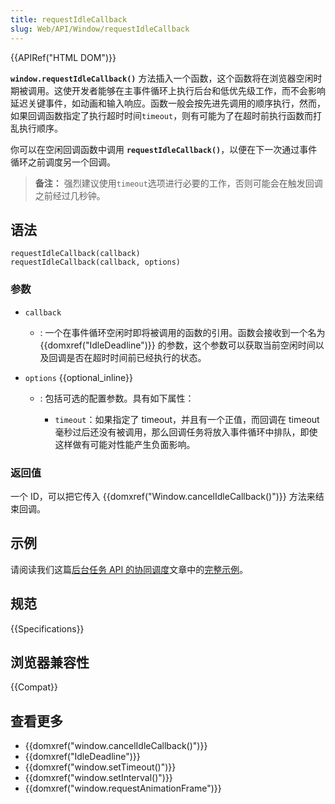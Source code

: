 ```yaml
---
title: requestIdleCallback
slug: Web/API/Window/requestIdleCallback
---
```


{{APIRef("HTML DOM")}}

**`window.requestIdleCallback()`** 方法插入一个函数，这个函数将在浏览器空闲时期被调用。这使开发者能够在主事件循环上执行后台和低优先级工作，而不会影响延迟关键事件，如动画和输入响应。函数一般会按先进先调用的顺序执行，然而，如果回调函数指定了执行超时时间`timeout`，则有可能为了在超时前执行函数而打乱执行顺序。

你可以在空闲回调函数中调用 **`requestIdleCallback()`**，以便在下一次通过事件循环之前调度另一个回调。

> **备注：** 强烈建议使用`timeout`选项进行必要的工作，否则可能会在触发回调之前经过几秒钟。

## 语法

```js-nolint
requestIdleCallback(callback)
requestIdleCallback(callback, options)
```

### 参数

- `callback`
  - : 一个在事件循环空闲时即将被调用的函数的引用。函数会接收到一个名为 {{domxref("IdleDeadline")}} 的参数，这个参数可以获取当前空闲时间以及回调是否在超时时间前已经执行的状态。
- `options` {{optional_inline}}

  - : 包括可选的配置参数。具有如下属性：

    - `timeout`：如果指定了 timeout，并且有一个正值，而回调在 timeout 毫秒过后还没有被调用，那么回调任务将放入事件循环中排队，即使这样做有可能对性能产生负面影响。

### 返回值

一个 ID，可以把它传入 {{domxref("Window.cancelIdleCallback()")}} 方法来结束回调。

## 示例

请阅读我们这篇[后台任务 API 的协同调度]((/zh-CN/docs/Web/API/Background_Tasks_API))文章中的[完整示例](/zh-CN/docs/Web/API/Background_Tasks_API#示例)。

## 规范

{{Specifications}}

## 浏览器兼容性

{{Compat}}

## 查看更多

- {{domxref("window.cancelIdleCallback()")}}
- {{domxref("IdleDeadline")}}
- {{domxref("window.setTimeout()")}}
- {{domxref("window.setInterval()")}}
- {{domxref("window.requestAnimationFrame")}}
